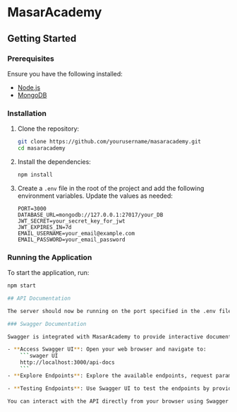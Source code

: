 # MasarAcademy

## Getting Started

### Prerequisites

Ensure you have the following installed:
- [Node.js](https://nodejs.org/)
- [MongoDB](https://www.mongodb.com/)

### Installation

1. Clone the repository:
    ```sh
    git clone https://github.com/yourusername/masaracademy.git
    cd masaracademy
    ```

2. Install the dependencies:
    ```sh
    npm install
    ```

3. Create a `.env` file in the root of the project and add the following environment variables. Update the values as needed:
    ```env
    PORT=3000
    DATABASE_URL=mongodb://127.0.0.1:27017/your_DB
    JWT_SECRET=your_secret_key_for_jwt
    JWT_EXPIRES_IN=7d
    EMAIL_USERNAME=your_email@example.com
    EMAIL_PASSWORD=your_email_password
    ```

### Running the Application

To start the application, run:
```sh
npm start

## API Documentation

The server should now be running on the port specified in the .env file. If no port is specified, it defaults to 3000.

### Swagger Documentation

Swagger is integrated with MasarAcademy to provide interactive documentation for the API endpoints. Follow these steps to utilize Swagger:

- **Access Swagger UI**: Open your web browser and navigate to:
    ```swager UI
    http://localhost:3000/api-docs
    ```
- **Explore Endpoints**: Explore the available endpoints, request parameters, request bodies, and responses directly from Swagger UI.

- **Testing Endpoints**: Use Swagger UI to test the endpoints by providing required parameters and request bodies.

You can interact with the API directly from your browser using Swagger UI.
